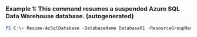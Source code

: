 ### Example 1: This command resumes a suspended Azure SQL Data Warehouse database. (autogenerated)
```powershell
PS C:\> Resume-AzSqlDatabase -DatabaseName Database01 -ResourceGroupName ResourceGroup01 -ServerName Server01
```


